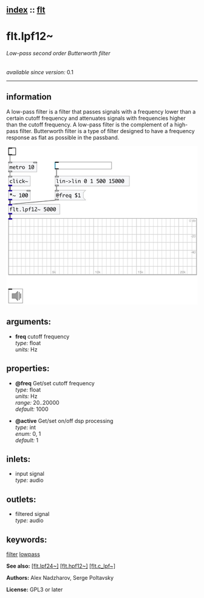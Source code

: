 [index](index.html) :: [flt](category_flt.html)
---

# flt.lpf12~

###### Low-pass second order Butterworth filter

*available since version:* 0.1

---


## information
A low-pass filter is a filter that passes signals with a frequency lower than a
            certain cutoff frequency and attenuates signals with frequencies higher than the cutoff
            frequency. A low-pass filter is the complement of a high-pass filter.
Butterworth filter is a type of filter designed to have a frequency response as
            flat as possible in the passband.



[![example](../examples/img/flt.lpf12~.jpg)](../examples/pd/flt.lpf12~.pd)



## arguments:

* **freq**
cutoff frequency<br>
_type:_ float<br>
_units:_ Hz<br>





## properties:

* **@freq** 
Get/set cutoff frequency<br>
_type:_ float<br>
_units:_ Hz<br>
_range:_ 20..20000<br>
_default:_ 1000<br>

* **@active** 
Get/set on/off dsp processing<br>
_type:_ int<br>
_enum:_ 0, 1<br>
_default:_ 1<br>



## inlets:

* input signal<br>
_type:_ audio



## outlets:

* filtered signal<br>
_type:_ audio



## keywords:

[filter](keywords/filter.html)
[lowpass](keywords/lowpass.html)



**See also:**
[\[flt.lpf24~\]](flt.lpf24~.html)
[\[flt.hpf12~\]](flt.hpf12~.html)
[\[flt.c_lpf~\]](flt.c_lpf~.html)




**Authors:** Alex Nadzharov, Serge Poltavsky




**License:** GPL3 or later





